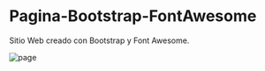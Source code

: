 # Pagina-Bootstrap-FontAwesome
 Sitio Web creado con Bootstrap y Font Awesome.
 
 ![page](https://user-images.githubusercontent.com/55862658/86062435-14a0a600-ba3f-11ea-8b20-927b95d88f9b.png)
